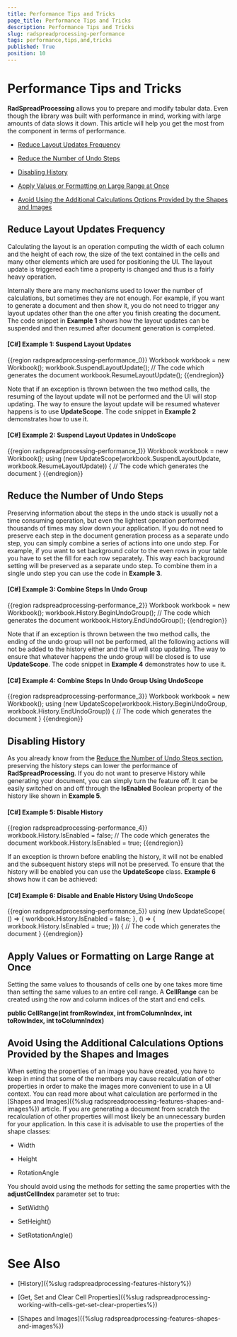 ```yaml
---
title: Performance Tips and Tricks
page_title: Performance Tips and Tricks
description: Performance Tips and Tricks
slug: radspreadprocessing-performance
tags: performance,tips,and,tricks
published: True
position: 10
---
```


# Performance Tips and Tricks



__RadSpreadProcessing__ allows you to prepare and modify tabular data. Even though the library was built with performance in mind, working with large amounts of data slows it down. This article will help you get the most from the component in terms of performance.
      

* [Reduce Layout Updates Frequency](#reduce-layout-updates-frequency)

* [Reduce the Number of Undo Steps](#reduce-the-number-of-undo-steps)

* [Disabling History](#disabling-history)

* [Apply Values or Formatting on Large Range at Once](#apply-values-or-formatting-on-large-range-at-once)

* [Avoid Using the Additional Calculations Options Provided by the Shapes and Images](#avoid-using-the-additional-calculations-options-provided-by-the-shapes-and-images)

## Reduce Layout Updates Frequency

Calculating the layout is an operation computing the width of each column and the height of each row, the size of the text contained in the cells and many other elements which are used for positioning the UI. The layout update is triggered each time a property is changed and thus is a fairly heavy operation.
        

Internally there are many mechanisms used to lower the number of calculations, but sometimes they are not enough. For example, if you want to generate a document and then show it, you do not need to trigger any layout updates other than the one after you finish creating the document. The code snippet in __Example 1__ shows how the layout updates can be suspended and then resumed after document generation is completed.
        

#### __[C#] Example 1: Suspend Layout Updates__

{{region radspreadprocessing-performance_0}}
    Workbook workbook = new Workbook();
    workbook.SuspendLayoutUpdate();
    // The code which generates the document
    workbook.ResumeLayoutUpdate();
{{endregion}}



Note that if an exception is thrown between the two method calls, the resuming of the layout update will not be performed and the UI will stop updating. The way to ensure the layout update will be resumed whatever happens is to use __UpdateScope__. The code snippet in __Example 2__ demonstrates how to use it.
        

#### __[C#] Example 2: Suspend Layout Updates in UndoScope__

{{region radspreadprocessing-performance_1}}
    Workbook workbook = new Workbook();
    using (new UpdateScope(workbook.SuspendLayoutUpdate, workbook.ResumeLayoutUpdate))
    {
        // The code which generates the document
    }
{{endregion}}



## Reduce the Number of Undo Steps

Preserving information about the steps in the undo stack is usually not a time consuming operation, but even the lightest operation performed thousands of times may slow down your application. If you do not need to preserve each step in the document generation process as a separate undo step, you can simply combine a series of actions into one undo step. For example, if you want to set background color to the even rows in your table you have to set the fill for each row separately. This way each background setting will be preserved as a separate undo step. To combine them in a single undo step you can use the code in __Example 3__.
        

#### __[C#] Example 3: Combine Steps In Undo Group__

{{region radspreadprocessing-performance_2}}
    Workbook workbook = new Workbook();
    workbook.History.BeginUndoGroup();
    // The code which generates the document
    workbook.History.EndUndoGroup();
{{endregion}}



Note that if an exception is thrown between the two method calls, the ending of the undo group will not be performed, all the following actions will not be added to the history either and the UI will stop updating. The way to ensure that whatever happens the undo group will be closed is to use __UpdateScope__. The code snippet in __Example 4__ demonstrates how to use it.
        

#### __[C#] Example 4: Combine Steps In Undo Group Using UndoScope__

{{region radspreadprocessing-performance_3}}
    Workbook workbook = new Workbook();
    using (new UpdateScope(workbook.History.BeginUndoGroup, workbook.History.EndUndoGroup))
    {
        // The code which generates the document
    }
{{endregion}}



## Disabling History

As you already know from the [Reduce the Number of Undo Steps section](#reduce-the-number-of-undo-steps), preserving the history steps can lower the performance of __RadSpreadProcessing__. If you do not want to preserve History while generating your document, you can simply turn the feature off. It can be easily switched on and off through the __IsEnabled__ Boolean property of the history like shown in __Example 5__.
        

#### __[C#] Example 5: Disable History__

{{region radspreadprocessing-performance_4}}
    workbook.History.IsEnabled = false;
    // The code which generates the document
    workbook.History.IsEnabled = true;
{{endregion}}



If an exception is thrown before enabling the history, it will not be enabled and the subsequent history steps will not be preserved. To ensure that the history will be enabled  you can use the __UpdateScope__ class. __Example 6__ shows how it can be achieved:
        

#### __[C#] Example 6: Disable and Enable History Using UndoScope__

{{region radspreadprocessing-performance_5}}
    using (new UpdateScope(
        () => { workbook.History.IsEnabled = false; },
        () => { workbook.History.IsEnabled = true; }))
    {
        // The code which generates the document
    }
{{endregion}}



## Apply Values or Formatting on Large Range at Once

Setting the same values to thousands of cells one by one takes more time than setting the same values to an entire cell range. A __CellRange__ can be created using the row and column indices of the start and end cells.
        

__public CellRange(int fromRowIndex, int fromColumnIndex, int toRowIndex, int toColumnIndex)__

## Avoid Using the Additional Calculations Options Provided by the Shapes and Images

When setting the properties of an image you have created, you have to keep in mind that some of the members may cause recalculation of other properties in order to make the images more convenient to use in a UI context. You can read more about what calculation are performed in the [Shapes and Images]({%slug radspreadprocessing-features-shapes-and-images%}) article. If you are generating a document from scratch the recalculation of other properties will most likely be an unnecessary burden for your application. In this case it is advisable to use the properties of the shape classes:
        

* Width

* Height

* RotationAngle

You should avoid using the methods for setting the same properties with the __adjustCellIndex__ parameter set to true:
        

* SetWidth()

* SetHeight()

* SetRotationAngle()

# See Also

 * [History]({%slug radspreadprocessing-features-history%})

 * [Get, Set and Clear Cell Properties]({%slug radspreadprocessing-working-with-cells-get-set-clear-properties%})

 * [Shapes and Images]({%slug radspreadprocessing-features-shapes-and-images%})
